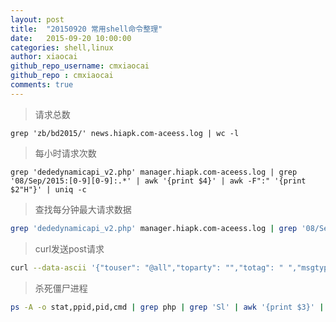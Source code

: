 ```yaml
---
layout: post
title:  "20150920 常用shell命令整理"
date:   2015-09-20 10:00:00
categories: shell,linux
author: xiaocai
github_repo_username: cmxiaocai
github_repo : cmxiaocai
comments: true
---
```


>请求总数

~~~
grep 'zb/bd2015/' news.hiapk.com-aceess.log | wc -l
~~~

>每小时请求次数

~~~
grep 'dededynamicapi_v2.php' manager.hiapk.com-aceess.log | grep '08/Sep/2015:[0-9][0-9]:.*' | awk '{print $4}' | awk -F":" '{print $2"H"}' | uniq -c 
~~~

<!-- more -->

>查找每分钟最大请求数据

~~~bash
grep 'dededynamicapi_v2.php' manager.hiapk.com-aceess.log | grep '08/Sep/2015:[0-9][0-9]:.*' | awk '{print $4}' | awk -F":" '{print $2":"$3}' | uniq -c | sort -nr | head -n 10
~~~

>curl发送post请求

~~~bash
curl --data-ascii '{"touser": "@all","toparty": "","totag": " ","msgtype": "text","agentid": "1","text": {"content": "这是内容~"},"safe":"0"}' https://qyapi.weixin.qq.com/cgi-bin/message/send?access_token=ACCESS_TOKEN
~~~

>杀死僵尸进程

~~~bash
ps -A -o stat,ppid,pid,cmd | grep php | grep 'Sl' | awk '{print $3}' | xargs kill -9
~~~
